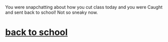 You were snapchatting about how you cut class today and you 
were Caught and sent back to school! Not so sneaky now.

# [back to school](go-to-school.md)